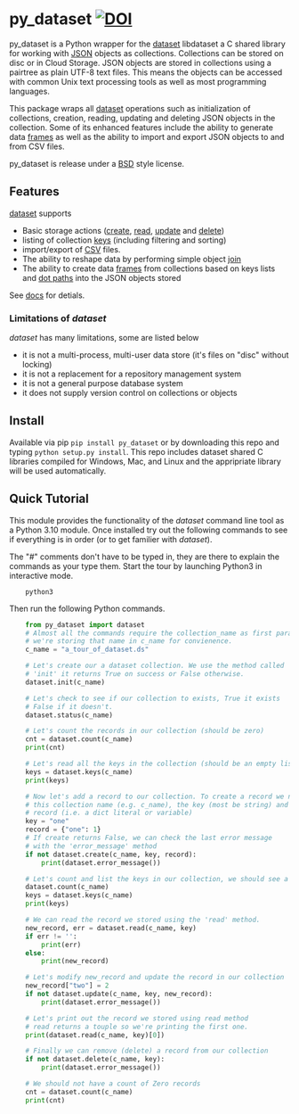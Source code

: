 
# py_dataset   [![DOI](https://data.caltech.edu/badge/175684474.svg)](https://data.caltech.edu/badge/latestdoi/175684474)

py_dataset is a Python wrapper for the [dataset](https://github.com/caltechlibrary/dataset) 
libdataset a C shared library for working with 
[JSON](https://en.wikipedia.org/wiki/JSON) objects as collections. 
Collections can be stored on disc or in Cloud Storage.  JSON objects 
are stored in collections using a pairtree as plain UTF-8 text files.
This means the objects can be accessed with common 
Unix text processing tools as well as most programming languages.

This package wraps all [dataset](docs/) operations such 
as initialization of collections, creation, 
reading, updating and deleting JSON objects in the collection. Some of 
its enhanced features include the ability to generate data 
[frames](docs/frame.html) as well as the ability to 
import and export JSON objects to and from CSV files.

py_dataset is release under a [BSD](LICENSE) style license.

## Features

[dataset](docs/) supports 

- Basic storage actions ([create](docs/create.html), [read](docs/read.html), [update](docs/update.html) and [delete](docs/delete.html))
- listing of collection [keys](docs/keys.html) (including filtering and sorting)
- import/export  of [CSV](docs/csv.html) files.
- The ability to reshape data by performing simple object [join](docs/join.html)
- The ability to create data [frames](docs/frames.html) from collections based on keys lists and [dot paths](docs/dotpath.html) into the JSON objects stored

See [docs](docs/) for detials.

### Limitations of _dataset_

_dataset_ has many limitations, some are listed below

- it is not a multi-process, multi-user data store (it's files on "disc" without locking)
- it is not a replacement for a repository management system
- it is not a general purpose database system
- it does not supply version control on collections or objects

## Install

Available via pip `pip install py_dataset` or by downloading this repo and
typing `python setup.py install`. This repo includes dataset shared C libraries
compiled for Windows, Mac, and Linux and the appripriate library will be used
automatically.

## Quick Tutorial

This module provides the functionality of the _dataset_ command line tool as a Python 3.10 module.
Once installed try out the following commands to see if everything is in order (or to get familier with
_dataset_).

The "#" comments don't have to be typed in, they are there to explain the commands as your type them.
Start the tour by launching Python3 in interactive mode.

```shell
    python3
```

Then run the following Python commands.

```python
    from py_dataset import dataset
    # Almost all the commands require the collection_name as first paramter, 
    # we're storing that name in c_name for convienence.
    c_name = "a_tour_of_dataset.ds"

    # Let's create our a dataset collection. We use the method called 
    # 'init' it returns True on success or False otherwise.
    dataset.init(c_name)

    # Let's check to see if our collection to exists, True it exists
    # False if it doesn't.
    dataset.status(c_name)

    # Let's count the records in our collection (should be zero)
    cnt = dataset.count(c_name)
    print(cnt)

    # Let's read all the keys in the collection (should be an empty list)
    keys = dataset.keys(c_name)
    print(keys)

    # Now let's add a record to our collection. To create a record we need to know
    # this collection name (e.g. c_name), the key (most be string) and have a 
    # record (i.e. a dict literal or variable)
    key = "one"
    record = {"one": 1}
    # If create returns False, we can check the last error message 
    # with the 'error_message' method
    if not dataset.create(c_name, key, record):
        print(dataset.error_message())

    # Let's count and list the keys in our collection, we should see a count of '1' and a key of 'one'
    dataset.count(c_name)
    keys = dataset.keys(c_name)
    print(keys)

    # We can read the record we stored using the 'read' method.
    new_record, err = dataset.read(c_name, key)
    if err != '':
        print(err)
    else:
        print(new_record)

    # Let's modify new_record and update the record in our collection
    new_record["two"] = 2
    if not dataset.update(c_name, key, new_record):
        print(dataset.error_message())

    # Let's print out the record we stored using read method
    # read returns a touple so we're printing the first one.
    print(dataset.read(c_name, key)[0])

    # Finally we can remove (delete) a record from our collection
    if not dataset.delete(c_name, key):
        print(dataset.error_message())

    # We should not have a count of Zero records
    cnt = dataset.count(c_name)
    print(cnt)
```

